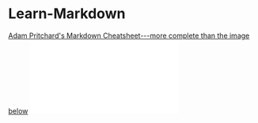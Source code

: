 # Learn-Markdown
[Adam Pritchard's Markdown Cheatsheet---more complete than the image below](https://github.com/adam-p/markdown-here/wiki/Markdown-Cheatsheet)
![Github-Flavored Markdown Cheatsheet](/markdown-cheatsheet-online.pdf)
